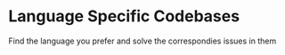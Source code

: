 # Language Specific Codebases

Find the language you prefer and solve the correspondies issues in them
